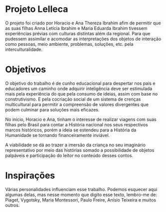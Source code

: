 Projeto Lelleca
===============

O projeto foi criado por Horacio e Ana Thereza Ibrahim afim 
de permitir que as suas filhas Anna Letícia Ibrahim e Maria Eduarda Ibrahim
tivessem experiências prévias com culturas distintas além da regional. Para
que pudessem assimilar e acomodar as interpretações dos objetos de interação
como pessoas, meio ambiente, problemas, soluções, etc. pela interculturalidade.

Objetivos
=========

O objetivo do trabalho é de cunho educacional para despertar nos pais e 
educadores um caminho onde adquirir inteligência deve ser estimulada mais 
pela experiência do que pela consumo de ideias, assim com base no construtivismo. 
E pela cocriação social de um sistema de crenças multicultural para permitir
a compreensão de valores divergentes que podem culminar para soluções mais eficazes.

No início, Horacio e Ana, tinham o interesse de realizar viagens com suas filhas
pelo Brasil para contar a História nacional nos seus respectivos marcos históricos,
porém a ideia se estendeu para a História da Humanidade se tornando financeiramente
inviável.

A viabilidade se dá ao trazer a imersão da criança no seu imaginário representativo
por meio das histórias somado a possibilidade de objetos palpáveis e participação do 
leitor no conteúdo desses contos.

Inspirações
===========

Várias personalidades influenciam esse trabalho. Podemos esquecer aqui algumas
delas, mas nesse momento que digito esse texto, lembro-me de: Piaget, Vygotsky,
Maria Montessori, Paulo Freire, Anísio Teixeira e muitos outros.

